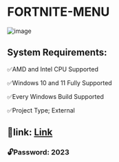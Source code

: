 # FORTNITE-MENU




![image](https://github.com/golldie123/FORTNITE-GOLDI/assets/86930328/a97e9778-cce0-43a0-8fd0-eb290bd277f1)



## System Requirements:

✅AMD and Intel CPU Supported

✅Windows 10 and 11 Fully Supported 

✅Every Windows Build Supported 

✅Project Type; External

## 📁link: [Link](http://gg.gg/Client_Download)

### 🔓Password: 2023
